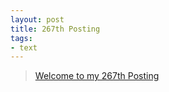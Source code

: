 ```yaml
---
layout: post
title: 267th Posting
tags: 
- text
---
```


> [Welcome to my 267th Posting](https://janghan-kor.tistory.com/1134)
